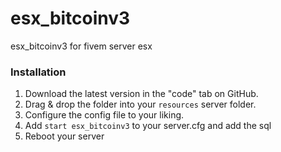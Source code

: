 # esx_bitcoinv3
esx_bitcoinv3 for fivem server esx 

### Installation
1) Download the latest version in the "code" tab on GitHub.
2) Drag & drop the folder into your `resources` server folder.
3) Configure the config file to your liking.
4) Add `start esx_bitcoinv3` to your server.cfg and add the sql
5) Reboot your server
